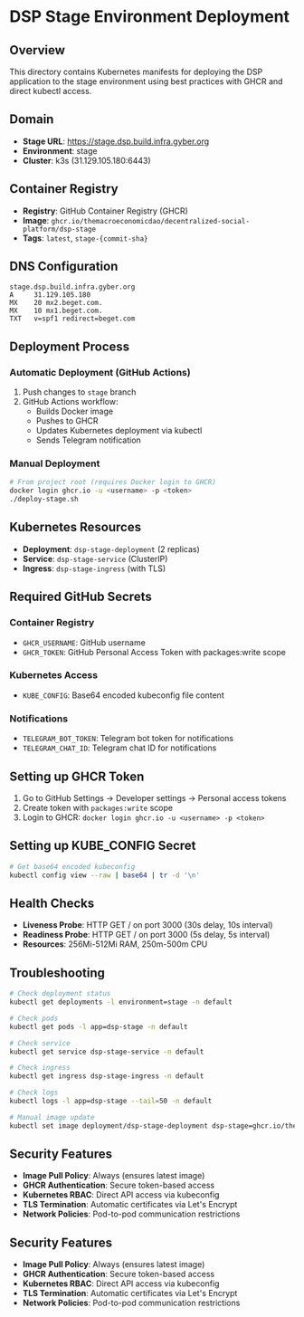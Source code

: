 # DSP Stage Environment Deployment

## Overview
This directory contains Kubernetes manifests for deploying the DSP application to the stage environment using best practices with GHCR and direct kubectl access.

## Domain
- **Stage URL**: https://stage.dsp.build.infra.gyber.org
- **Environment**: stage  
- **Cluster**: k3s (31.129.105.180:6443)

## Container Registry
- **Registry**: GitHub Container Registry (GHCR)
- **Image**: `ghcr.io/themacroeconomicdao/decentralized-social-platform/dsp-stage`
- **Tags**: `latest`, `stage-{commit-sha}`

## DNS Configuration
```
stage.dsp.build.infra.gyber.org
A     31.129.105.180
MX    20 mx2.beget.com.
MX    10 mx1.beget.com.
TXT   v=spf1 redirect=beget.com
```

## Deployment Process

### Automatic Deployment (GitHub Actions)
1. Push changes to `stage` branch
2. GitHub Actions workflow:
   - Builds Docker image
   - Pushes to GHCR
   - Updates Kubernetes deployment via kubectl
   - Sends Telegram notification

### Manual Deployment
```bash
# From project root (requires Docker login to GHCR)
docker login ghcr.io -u <username> -p <token>
./deploy-stage.sh
```

## Kubernetes Resources
- **Deployment**: `dsp-stage-deployment` (2 replicas)
- **Service**: `dsp-stage-service` (ClusterIP)
- **Ingress**: `dsp-stage-ingress` (with TLS)

## Required GitHub Secrets

### Container Registry
- `GHCR_USERNAME`: GitHub username
- `GHCR_TOKEN`: GitHub Personal Access Token with packages:write scope

### Kubernetes Access
- `KUBE_CONFIG`: Base64 encoded kubeconfig file content

### Notifications
- `TELEGRAM_BOT_TOKEN`: Telegram bot token for notifications
- `TELEGRAM_CHAT_ID`: Telegram chat ID for notifications

## Setting up GHCR Token
1. Go to GitHub Settings → Developer settings → Personal access tokens
2. Create token with `packages:write` scope
3. Login to GHCR: `docker login ghcr.io -u <username> -p <token>`

## Setting up KUBE_CONFIG Secret
```bash
# Get base64 encoded kubeconfig
kubectl config view --raw | base64 | tr -d '\n'
```

## Health Checks
- **Liveness Probe**: HTTP GET / on port 3000 (30s delay, 10s interval)
- **Readiness Probe**: HTTP GET / on port 3000 (5s delay, 5s interval)
- **Resources**: 256Mi-512Mi RAM, 250m-500m CPU

## Troubleshooting
```bash
# Check deployment status
kubectl get deployments -l environment=stage -n default

# Check pods
kubectl get pods -l app=dsp-stage -n default

# Check service
kubectl get service dsp-stage-service -n default

# Check ingress
kubectl get ingress dsp-stage-ingress -n default

# Check logs
kubectl logs -l app=dsp-stage --tail=50 -n default

# Manual image update
kubectl set image deployment/dsp-stage-deployment dsp-stage=ghcr.io/themacroeconomicdao/decentralized-social-platform/dsp-stage:latest -n default
```

## Security Features
- **Image Pull Policy**: Always (ensures latest image)
- **GHCR Authentication**: Secure token-based access
- **Kubernetes RBAC**: Direct API access via kubeconfig
- **TLS Termination**: Automatic certificates via Let's Encrypt
- **Network Policies**: Pod-to-pod communication restrictions

## Security Features
- **Image Pull Policy**: Always (ensures latest image)
- **GHCR Authentication**: Secure token-based access
- **Kubernetes RBAC**: Direct API access via kubeconfig
- **TLS Termination**: Automatic certificates via Let's Encrypt
- **Network Policies**: Pod-to-pod communication restrictions 